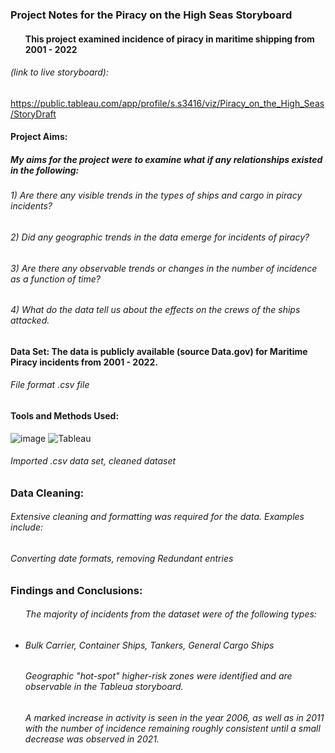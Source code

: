### Project Notes for the Piracy on the High Seas Storyboard 
#### <ul>This project examined incidence of piracy in maritime shipping from 2001 - 2022</ul>

###### *(link to live storyboard)*:
https://public.tableau.com/app/profile/s.s3416/viz/Piracy_on_the_High_Seas/StoryDraft  

#### Project Aims:
##### My aims for the project were to examine what if any relationships existed in the following:
###### <n1>1) Are there any visible trends in the types of ships and cargo in piracy incidents?
###### <n1>2) Did any geographic trends in the data emerge for incidents of piracy?
###### <nl>3) Are there any observable trends or changes in the number of incidence as a function of time?</nl>
###### <nl>4) What do the data tell us about the effects on the crews of the ships attacked.</nl>    

#### Data Set: The data is publicly available (source Data.gov) for Maritime Piracy incidents from 2001 - 2022.
###### File format .csv file
#### Tools and Methods Used:
![image](https://img.shields.io/badge/Microsoft_Excel-217346?style=for-the-badge&logo=microsoft-excel&logoColor=white) ![Tableau](https://a11ybadges.com/badge?logo=tableau) 
###### Imported .csv data set, cleaned dataset

### Data Cleaning: 
###### Extensive cleaning and formatting was required for the data. Examples include:
###### Converting date formats, removing Redundant entries          

### Findings and Conclusions:
###### <ul>The majority of incidents from the dataset were of the following types:
###### <ul><li>Bulk Carrier, Container Ships, Tankers, General Cargo Ships</li></ul>
###### <ul>Geographic "hot-spot" higher-risk zones were identified and are observable in the Tableua storyboard.</ul>
###### <ul>A marked increase in activity is seen in the year 2006, as well as in 2011 with the number of incidence remaining roughly consistent until a small decrease was observed in 2021.</ul>
